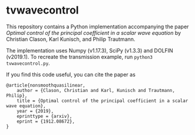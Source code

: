 # tvwavecontrol

This repository contains a Python implementation accompanying the paper 
*Optimal control of the principal coefficient in a scalar wave equation*
by Christian Clason, Karl Kunisch, and Philip Trautmann.

The implementation uses Numpy (v1.17.3), SciPy (v1.3.3) and DOLFIN (v2019.1). To recreate the transmission example, run `python3 tvwavecontrol.py`.

If you find this code useful, you can cite the paper as

    @article{nonsmoothquasilinear,
        author = {Clason, Christian and Karl, Kunisch and Trautmann, Philip},
        title = {Optimal control of the principal coefficient in a scalar wave equation},
        year = {2019},
        eprinttype = {arxiv},
        eprint = {1912.08672},
    }


